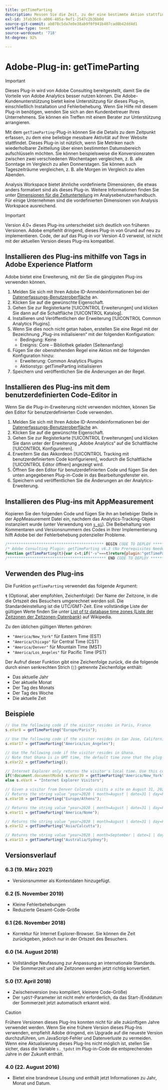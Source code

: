 ```yaml
---
title: getTimeParting
description: Messen Sie die Zeit, zu der eine bestimmte Aktion stattfindet.
exl-id: 3fab36c8-a006-405a-9ef1-2547c2b36b0d
source-git-commit: ab078c5da7e0e38ab9f0f941b407cad0b42dd4d1
workflow-type: tm+mt
source-wordcount: '718'
ht-degree: 92%

---
```


# Adobe-Plug-in: getTimeParting

>[!IMPORTANT]
>
>Dieses Plug-in wird von Adobe Consulting bereitgestellt, damit Sie die Vorteile von Adobe Analytics besser nutzen können. Die Adobe-Kundenunterstützung bietet keine Unterstützung für dieses Plug-in, einschließlich Installation und Fehlerbehebung. Wenn Sie Hilfe mit diesem Plug-in benötigen, wenden Sie sich an den Kundenbetreuer Ihres Unternehmens. Sie können ein Treffen mit einem Berater zur Unterstützung arrangieren.

Mit dem `getTimeParting`-Plug-in können Sie die Details zu dem Zeitpunkt erfassen, zu dem eine beliebige messbare Aktivität auf Ihrer Website stattfindet. Dieses Plug-in ist nützlich, wenn Sie Metriken nach wiederholbarer Zeitteilung über einen bestimmten Datumsbereich aufschlüsseln möchten. Sie können beispielsweise die Konversionsraten zwischen zwei verschiedenen Wochentagen vergleichen, z. B. alle Sonntage im Vergleich zu allen Donnerstagen. Sie können auch Tageszeiträume vergleichen, z. B. alle Morgen im Vergleich zu allen Abenden.

Analysis Workspace bietet ähnliche vordefinierte Dimensionen, die etwas anders formatiert sind als dieses Plug-in. Weitere Informationen finden Sie unter [Dimensionen für die Zeitunterteilung](/help/analyze/analysis-workspace/components/dimensions/time-parting-dimensions.md) im Analysebenutzerhandbuch. Für einige Unternehmen sind die vordefinierten Dimensionen von Analysis Workspace ausreichend.

>[!IMPORTANT]
>
>Version 4.0+ dieses Plug-ins unterscheidet sich deutlich von früheren Versionen. Adobe empfiehlt dringend, dieses Plug-in von Grund auf neu zu implementieren. Code, der auf das Plug-in vor Version 4.0 verweist, ist nicht mit der aktuellen Version dieses Plug-ins kompatibel.

## Installieren des Plug-ins mithilfe von Tags in Adobe Experience Platform

Adobe bietet eine Erweiterung, mit der Sie die gängigsten Plug-ins verwenden können.

1. Melden Sie sich mit Ihren Adobe ID-Anmeldeinformationen bei der [Datenerfassungs-Benutzeroberfläche](https://experience.adobe.com/data-collection) an.
1. Klicken Sie auf die gewünschte Eigenschaft.
1. Gehen Sie zur Registerkarte [!UICONTROL Erweiterungen] und klicken Sie dann auf die Schaltfläche [!UICONTROL Katalog].
1. Installieren und Veröffentlichen der Erweiterung [!UICONTROL Common Analytics Plugins].
1. Wenn Sie dies noch nicht getan haben, erstellen Sie eine Regel mit der Bezeichnung „Plug-ins initialisieren“ mit der folgenden Konfiguration:
   * Bedingung: Keine
   * Ereignis: Core – Bibliothek geladen (Seitenanfang)
1. Fügen Sie der obenstehenden Regel eine Aktion mit der folgenden Konfiguration hinzu:
   * Erweiterung: Common Analytics Plugins
   * Aktionstyp: getTimeParting initialisieren
1. Speichern und veröffentlichen Sie die Änderungen an der Regel.

## Installieren des Plug-ins mit dem benutzerdefinierten Code-Editor in 

Wenn Sie die Plug-in-Erweiterung nicht verwenden möchten, können Sie den Editor für benutzerdefinierten Code verwenden.

1. Melden Sie sich mit Ihren Adobe ID-Anmeldeinformationen bei der [Datenerfassungs-Benutzeroberfläche](https://experience.adobe.com/data-collection) an.
1. Klicken Sie auf die gewünschte Eigenschaft.
1. Gehen Sie zur Registerkarte [!UICONTROL Erweiterungen] und klicken Sie dann unter der Erweiterung „Adobe Analytics“ auf die Schaltfläche [!UICONTROL Konfigurieren].
1. Erweitern Sie das Akkordeon [!UICONTROL Tracking mit benutzerdefiniertem Code konfigurieren], wodurch die Schaltfläche [!UICONTROL Editor öffnen] angezeigt wird.
1. Öffnen Sie den Editor für benutzerdefinierten Code und fügen Sie den unten angegebenen Plug-in-Code in das Bearbeitungsfenster ein.
1. Speichern und veröffentlichen Sie die Änderungen an der Analytics-Erweiterung.

## Installieren des Plug-ins mit AppMeasurement

Kopieren Sie den folgenden Code und fügen Sie ihn an beliebiger Stelle in der AppMeasurement Datei ein, nachdem das Analytics-Tracking-Objekt instanziiert wurde (unter Verwendung von [`s_gi`](../functions/s-gi.md)). Die Beibehaltung von Kommentaren und Versionsnummern des Codes in Ihrer Implementierung hilft Adobe bei der Fehlerbehebung potenzieller Probleme.

```js
/******************************************* BEGIN CODE TO DEPLOY *******************************************/
/* Adobe Consulting Plugin: getTimeParting v6.3 (No Prerequisites Needed) */
function getTimeParting(t){var c=t;if("-v"===t)return{plugin:"getTimeParting",version:"6.3"};a:{if("undefined"!==typeof window.s_c_il){var a=0;for(var b;a<window.s_c_il.length;a++)if(b=window.s_c_il[a],b._c&&"s_c"===b._c){a=b;break a}}a=void 0}"undefined"!==typeof a&&(a.contextData.getTimeParting="6.3");c=document.documentMode?void 0:c||"Etc/GMT";a=(new Date).toLocaleDateString("en-US",{timeZone:c,minute:"numeric",hour:"numeric",weekday:"long",day:"numeric",year:"numeric",month:"long"});a=/([a-zA-Z]+).*?([a-zA-Z]+).*?([0-9]+).*?([0-9]+)(.*?)([0-9])(.*)/.exec(a);return"year="+a[4]+" | month="+a[2]+" | date="+a[3]+" | day="+a[1]+" | time="+(a[6]+a[7])};
/******************************************** END CODE TO DEPLOY ********************************************/
```

## Verwenden des Plug-ins

Die Funktion `getTimeParting` verwendet das folgende Argument:

**`t`** (Optional, aber empfohlen, Zeichenfolge): Der Name der Zeitzone, in die die Ortszeit des Besuchers umgerechnet werden soll.  Die Standardeinstellung ist die UTC/GMT-Zeit. Eine vollständige Liste der gültigen Werte finden Sie unter [List of tz database time zones (Liste der Zeitzonen der Zeitzonen-Datenbank)](https://en.wikipedia.org/wiki/List_of_tz_database_time_zones) auf Wikipedia.

Zu den üblichen gültigen Werten gehören:

* `"America/New_York"` für Eastern Time (EST)
* `"America/Chicago"` für Central Time (CST)
* `"America/Denver"` für Mountain Time (MST)
* `"America/Los_Angeles"` für Pacific Time (PST)

Der Aufruf dieser Funktion gibt eine Zeichenfolge zurück, die die folgende durch einen senkrechten Strich (`|`) getrennte Zeichenfolge enthält:

* Das aktuelle Jahr
* Der aktuelle Monat
* Der Tag des Monats
* Der Tag des Woche
* Die aktuelle Zeit

## Beispiele

```js
// Use the following code if the visitor resides in Paris, France
s.eVar8 = getTimeParting("Europe/Paris");

// Use the following code if the visitor resides in San Jose, California
s.eVar17 = getTimeParting("America/Los_Angeles");

// Use the following code if the visitor resides in Ghana.
// Note that Ghana is in GMT time, the default time zone that the plug-in uses with no argument
s.eVar22 = getTimeParting();

// Internet Explorer only returns the visitor's local time. Use this conditional statement to accommodate IE visitors
if(!document.documentMode) s.eVar39 = getTimeParting("America/New_York");
else s.eVarX = "Internet Explorer Visitors";

// Given a visitor from Denver Colorado visits a site on August 31, 2020 at 9:15 AM
// Returns the string value "year=2020 | month=August | date=31 | day=Friday | time=6:15 PM"
s.eVar10 = getTimeParting("Europe/Athens");

// Returns the string value "year=2020 | month=August | date=31 | day=Friday | time=6:15 AM"
s.eVar11 = getTimeParting("America/Nome");

// Returns the string value "year=2020 | month=August | date=31 | day=Friday | time=8:45 PM"
s.eVar12 = getTimeParting("Asia/Calcutta");

// Returns the string value "year=2020 | month=September | date=1 | day=Saturday | time=1:15 AM"
s.eVar13 = getTimeParting("Australia/Sydney");
```

## Versionsverlauf

### 6.3 (19. März 2021)

* Versionsnummer als Kontextdaten hinzugefügt.

### 6.2 (5. November 2019)

* Kleine Fehlerbehebungen
* Reduzierte Gesamt-Code-Größe

### 6.1 (26. November 2018)

* Korrektur für Internet Explorer-Browser. Sie können die Zeit zurückgeben, jedoch nur in der Ortszeit des Besuchers.

### 6.0 (14. August 2018)

* Vollständige Neufassung zur Anpassung an internationale Standards. Die Sommerzeit und alle Zeitzonen werden jetzt richtig konvertiert.

### 5.0 (17. April 2018)

* Zwischenversion (neu kompiliert, kleinere Code-Größe)
* Der `tpDST`-Parameter ist nicht mehr erforderlich, da das Start-/Enddatum der Sommerzeit jetzt automatisch erkannt wird.

>[!CAUTION]
>
>Frühere Versionen dieses Plug-Ins konnten nicht für alle zukünftigen Jahre verwendet werden. Wenn Sie eine frühere Version dieses Plug-Ins verwenden, empfiehlt Adobe dringend, ein Upgrade auf die neueste Version durchzuführen, um JavaScript-Fehler und Datenverluste zu vermeiden. Wenn eine Aktualisierung dieses Plug-Ins nicht möglich ist, stellen Sie sicher, dass die Variable `s._tpdst` im Plug-in-Code die entsprechenden Jahre in der Zukunft enthält.

### 4.0 (22. August 2016)

* Bietet eine brandneue Lösung und enthält jetzt Informationen zu Jahr, Monat und Datum.
